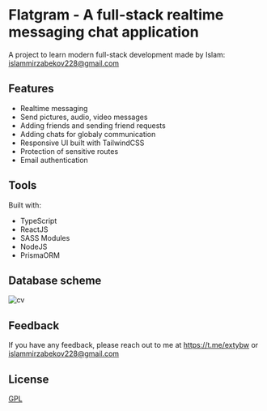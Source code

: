 # Flatgram - A full-stack realtime messaging chat application

A project to learn modern full-stack development made by Islam: islammirzabekov228@gmail.com

## Features

- Realtime messaging
- Send pictures, audio, video messages
- Adding friends and sending friend requests
- Adding chats for globaly communication
- Responsive UI built with TailwindCSS
- Protection of sensitive routes
- Email authentication

## Tools
Built with:
- TypeScript
- ReactJS
- SASS Modules
- NodeJS
- PrismaORM

## Database scheme
![cv](https://github.com/uwuichimaru/flatgram/releases/download/scheme/infologicalScheme.jpg)

## Feedback

If you have any feedback, please reach out to me at https://t.me/extybw or islammirzabekov228@gmail.com

## License

[GPL](https://www.gnu.org/licenses/gpl-3.0.html)
